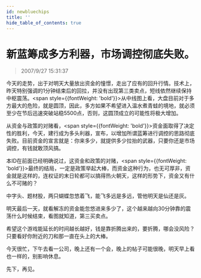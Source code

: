 ```yaml
---
id: newbluechips 
title: ''
hide_table_of_contents: true
---
```


# 新蓝筹成多方利器，市场调控彻底失败。

> 2007/9/27 15:31:37

<div style={{color: '#FF0000', fontWeight: 'normal', fontSize: '18px'}}>

今天的走势，出于对明天大量放出资金的憧憬，走出了应有的回升行情。技术上，昨天特别强调的1分钟结束后的回拉，并没有出现第三类卖点，短线依然继续保持中枢震荡。<span style={{fontWeight: 'bold'}}>从中线图上看，大盘目前对于多方最大的危险，就是圆顶，因此，多方如果不希望进入温水煮青蛙的境地，就必须至少在节后迅速突破站稳5500点，否则，这圆顶成立的可能性将极大增加。</span>
 
从资金与政策的对赌看，<span style={{fontWeight: 'bold'}}>资金面取得了决定性的胜利，</span>今天，建行成为多头利器，宣布，以增加所谓蓝筹进行调控的思路彻底失败。目前资金的宣言就是：你来多少，就提供多少拉抬的武器，只要你还是市场调控，有钱就敢顶风搞。
 
本ID在前面已经明确说过，这资金和政策的对赌，<span style={{fontWeight: 'bold'}}>最终的结局，一定是政策举起大棒，</span>而资金这种行为，也无可厚非，资金就是这样的，连权证的末日轮都可以搞得热火朝天，这样的形势下，资金又有什么不可赌的？
 
<p style={{fontWeight: 'bold'}}>中字头、题材股，两只蝴蝶忽悠着飞，能飞多远是多远，管他明天是仙还是灰。</p>
 
明天最后一天，就看解冻的资金能忽悠进来多少了，这个越来越向30分钟靠的震荡什么时候结束，看图就知道，第三买卖点。
 
<p>希望这个游戏能延长的时间越长越好，<span style={{fontWeight: 'bold'}}>钱是靠折腾出来的，</span>要折腾，哪会没风险？<span style={{fontWeight: 'bold'}}>只要看好你附近的刀和那一直在头上的大棒。</span></p>

今天很忙，下午去看一公司，晚上还有一个会，晚上的帖子可能很晚，明天早上看也一样的，别影响休息。
 
先下，再见。

</div>